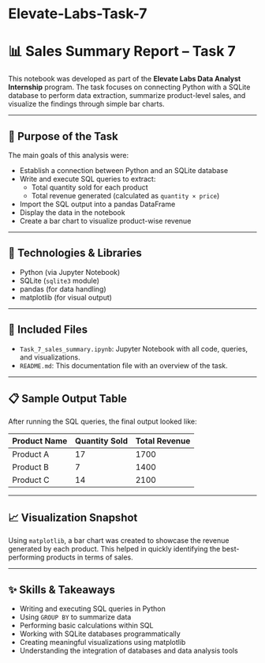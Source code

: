 # Elevate-Labs-Task-7
# 📊 Sales Summary Report – Task 7

This notebook was developed as part of the **Elevate Labs Data Analyst Internship** program. The task focuses on connecting Python with a SQLite database to perform data extraction, summarize product-level sales, and visualize the findings through simple bar charts.

---

## 🎯 Purpose of the Task

The main goals of this analysis were:

- Establish a connection between Python and an SQLite database
- Write and execute SQL queries to extract:
  - Total quantity sold for each product
  - Total revenue generated (calculated as `quantity × price`)
- Import the SQL output into a pandas DataFrame
- Display the data in the notebook
- Create a bar chart to visualize product-wise revenue

---

## 🧰 Technologies & Libraries

- Python (via Jupyter Notebook)
- SQLite (`sqlite3` module)
- pandas (for data handling)
- matplotlib (for visual output)

---

## 📂 Included Files

- `Task_7_sales_summary.ipynb`: Jupyter Notebook with all code, queries, and visualizations.
- `README.md`: This documentation file with an overview of the task.

---

## 📋 Sample Output Table

After running the SQL queries, the final output looked like:

| Product Name | Quantity Sold | Total Revenue |
|--------------|----------------|----------------|
| Product A    | 17             | 1700           |
| Product B    | 7              | 1400           |
| Product C    | 14             | 2100           |

---

## 📈 Visualization Snapshot

Using `matplotlib`, a bar chart was created to showcase the revenue generated by each product. This helped in quickly identifying the best-performing products in terms of sales.

---

## ✨ Skills & Takeaways

- Writing and executing SQL queries in Python
- Using `GROUP BY` to summarize data
- Performing basic calculations within SQL
- Working with SQLite databases programmatically
- Creating meaningful visualizations using matplotlib
- Understanding the integration of databases and data analysis tools

